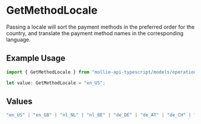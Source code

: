 # GetMethodLocale

Passing a locale will sort the payment methods in the preferred order
for the country, and translate the payment method names in the corresponding language.

## Example Usage

```typescript
import { GetMethodLocale } from "mollie-api-typescript/models/operations";

let value: GetMethodLocale = "en_US";
```

## Values

```typescript
"en_US" | "en_GB" | "nl_NL" | "nl_BE" | "de_DE" | "de_AT" | "de_CH" | "fr_FR" | "fr_BE" | "es_ES" | "ca_ES" | "pt_PT" | "it_IT" | "nb_NO" | "sv_SE" | "fi_FI" | "da_DK" | "is_IS" | "hu_HU" | "pl_PL" | "lv_LV" | "lt_LT"
```